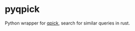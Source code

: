 # pyqpick

Python wrapper for [qpick](https://github.com/dncc/qpick), search for similar queries in rust.
